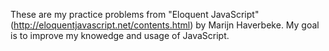 These are my practice problems from "Eloquent JavaScript" (http://eloquentjavascript.net/contents.html) by Marijn Haverbeke. My goal is to improve my knowedge and usage of JavaScript.